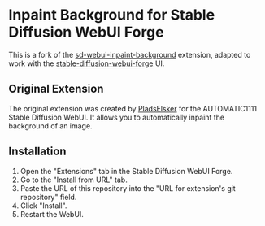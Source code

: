 # Inpaint Background for Stable Diffusion WebUI Forge

This is a fork of the [sd-webui-inpaint-background](https://github.com/PladsElsker/sd-webui-inpaint-background) extension, adapted to work with the [stable-diffusion-webui-forge](https://github.com/lllyasviel/stable-diffusion-webui-forge) UI.

## Original Extension

The original extension was created by [PladsElsker](https://github.com/PladsElsker) for the AUTOMATIC1111 Stable Diffusion WebUI. It allows you to automatically inpaint the background of an image.

## Installation

1.  Open the "Extensions" tab in the Stable Diffusion WebUI Forge.
2.  Go to the "Install from URL" tab.
3.  Paste the URL of this repository into the "URL for extension's git repository" field.
4.  Click "Install".
5.  Restart the WebUI.